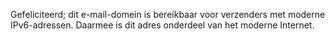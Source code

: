 
Gefeliciteerd; dit e-mail-domein is bereikbaar voor verzenders met moderne
IPv6-adressen. Daarmee is dit adres onderdeel van het moderne Internet.
